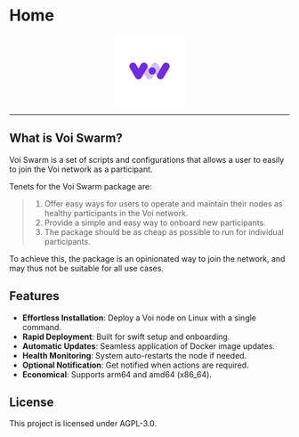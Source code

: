 # Home

<img src="assets/Voi_Logo_Purple_on_White_Background.png" alt="swarm-cronjob" width="128px" style="display: block; margin-left: auto; margin-right: auto"/>

---

## What is Voi Swarm?

Voi Swarm is a set of scripts and configurations that allows a user to easily to join the Voi network as
a participant.

Tenets for the Voi Swarm package are:

> 1. Offer easy ways for users to operate and maintain their nodes as healthy participants in the Voi network.
> 2. Provide a simple and easy way to onboard new participants.
> 3. The package should be as cheap as possible to run for individual participants.

To achieve this, the package is an opinionated way to join the network, and may thus not be suitable for
all use cases.

## Features

- **Effortless Installation**: Deploy a Voi node on Linux with a single command.
- **Rapid Deployment**: Built for swift setup and onboarding.
- **Automatic Updates**: Seamless application of Docker image updates.
- **Health Monitoring**: System auto-restarts the node if needed.
- **Optional Notification**: Get notified when actions are required.
- **Economical**: Supports arm64 and amd64 (x86_64).

## License

This project is licensed under AGPL-3.0.
